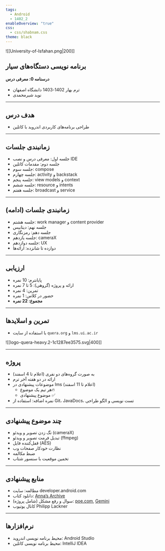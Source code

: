 ```yaml
---
tags:
  - Android
  - 1402_2
enableOverview: "true"
css:
  - css/shabnam.css
theme: black
---
```


<!-- slide dir="rtl" -->

![[University-of-Isfahan.png|200]]

## برنامه نویسی دستگاه‌های سیار
#### درسنامه 0: معرفی درس

- ترم بهار 1402-1403 دانشگاه اصفهان 
- نوید شیرمحمدی

---
<!-- slide bg="#d24726"  -->
## هدف درس
- طراحی برنامه‌های کاربردی اندروید با کاتلین

---
<!-- slide dir="rtl" -->
## زمانبندی جلسات
- جلسه اول: معرفی درس و نصب IDE
- جلسه دوم: مقدمات کاتلین
- جلسه سوم: compose
- جلسه چهارم: activity و backstack
- جلسه پنجم: view models و context
- جلسه ششم: resource و intents
- جلسه هفتم: broadcast و service
---
<!-- slide dir="rtl" -->
## زمانبندی جلسات (ادامه)
- جلسه هشتم: work manager و content provider
- جلسه نهم: دیتابیس
- جلسه دهم: رمزنگاری
- جلسه یازدهم: cameraX
- جلسه دوازدهم: UX
- دوازده تا شانزده: ارائه‌ها

---
<!-- slide bg="#d24726"  -->
## ارزیابی
- پایانترم: 10 نمره
- ارائه و پروژه (گروهی): 5 تا 7 نمره
- تمرین: 4 نمره
- حضور در کلاس: 1 نمره
- **مجموع: 22 نمره**

---
<!-- slide dir="rtl" -->
## تمرین و اسلایدها
- با استفاده از سایت `quera.org` و `lms.ui.ac.ir`

![[logo-quera-heavy.2-1c1287ee3575.svg|400]]

---
<!-- slide dir="rtl" -->
## پروژه
- به صورت گروه‌های دو نفری (اعلام تا 4 اسفند)
- ارائه در دو هفته آخر ترم
- موضوعات پیشنهادی در lms (اعلام تا 11 اسفند)
	- هر تیم یک موضوع🔥
	- موضوع پیشنهادی ✅
- نمره اضافه: استفاده از Git، JavaDocs، تست نویسی و الگو طراحی

---
<!-- slide dir="rtl" -->
## چند موضوع پیشنهادی
- تگ زدن تصویر و ویدئو (cameraX) 
- تبدیل فرمت تصویر و ویدئو (ffmpeg)
- قفل‌کننده فایل (AES)
- نظارت خودکار صفحات وب
- ضبط مکالمه
- تخمین موقعیت با سنسور شتاب
---
<!-- slide dir="rtl" -->
## منابع پیشنهادی
- مطالعه: سایت developer.android.com
- دانلود کتاب: [Anna’s Archive](https://annas-archive.org/)
- سوال و رفع مشکل (شامل پروژه): [poe.com](https://poe.com/), [Gemini](https://gemini.google.com/)
- کانال یوتیوب Philipp Lackner

---
<!-- slide dir="rtl" -->
## نرم‌افزارها
- محیط برنامه نویسی اندروید: Android Studio
- محیط برنامه نویسی کاتلین: IntelliJ IDEA

